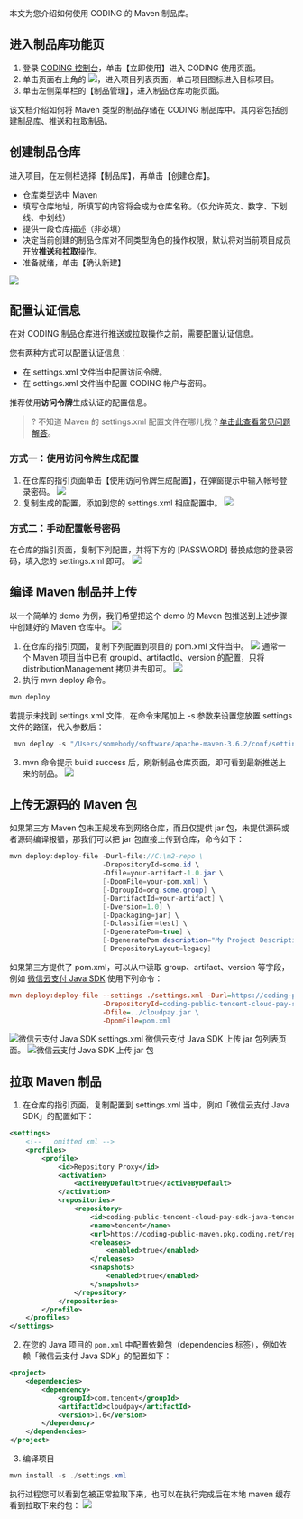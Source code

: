 本文为您介绍如何使用 CODING 的 Maven 制品库。

## 进入制品库功能页

1. 登录 [CODING 控制台](https://console.cloud.tencent.com/coding)，单击【立即使用】进入 CODING 使用页面。
2. 单击页面右上角的 <img src ="https://main.qcloudimg.com/raw/d94a8e60dd3a41d0af07d72ae0e9d70e.png" style ="margin:0">，进入项目列表页面，单击项目图标进入目标项目。
3. 单击左侧菜单栏的【制品管理】，进入制品仓库功能页面。

该文档介绍如何将 Maven 类型的制品存储在 CODING 制品库中。其内容包括创建制品库、推送和拉取制品。

## 创建制品仓库

进入项目，在左侧栏选择【制品库】，再单击【创建仓库】。

- 仓库类型选中 Maven
- 填写仓库地址，所填写的内容将会成为仓库名称。（仅允许英文、数字、下划线、中划线）
- 提供一段仓库描述（非必填）
- 决定当前创建的制品仓库对不同类型角色的操作权限，默认将对当前项目成员开放**推送**和**拉取**操作。 
- 准备就绪，单击【确认新建】

![](https://main.qcloudimg.com/raw/8e49a89e383d062fc76eb20fd82131eb.png)

## 配置认证信息

在对 CODING 制品仓库进行推送或拉取操作之前，需要配置认证信息。

您有两种方式可以配置认证信息：

- 在 settings.xml 文件当中配置访问令牌。
- 在 settings.xml 文件当中配置 CODING 帐户与密码。

推荐使用**访问令牌**生成认证的配置信息。

>? 不知道 Maven 的 settings.xml 配置文件在哪儿找？[单击此查看常见问题解答](https://cloud.tencent.com/document/product/1116/36614#maven1)。

### 方式一：使用访问令牌生成配置

1. 在仓库的指引页面单击【使用访问令牌生成配置】，在弹窗提示中输入帐号登录密码。
![](https://main.qcloudimg.com/raw/3df3e133d1dc71aa90f4deeb2c0d3601.png)
2. 复制生成的配置，添加到您的 settings.xml 相应配置中。
![](https://main.qcloudimg.com/raw/14b3e834f8f9d0a972a02fec8cd8f0a8.png)

### 方式二：手动配置帐号密码

在仓库的指引页面，复制下列配置，并将下方的 [PASSWORD] 替换成您的登录密码，填入您的 settings.xml 即可。
![](https://main.qcloudimg.com/raw/fe6449e6c29eb6f90cfc86e026427449.png)

## 编译 Maven 制品并上传

以一个简单的 demo 为例，我们希望把这个 demo 的 Maven 包推送到上述步骤中创建好的 Maven 仓库中。
![](https://main.qcloudimg.com/raw/d494c48b7b3af57fc779b8f2fa0460ca.png)

1. 在仓库的指引页面，复制下列配置到项目的 pom.xml 文件当中。
![](https://main.qcloudimg.com/raw/1497aee2307f06d91e3cd3dffad94b0e.png)
通常一个 Maven 项目当中已有 groupId、artifactId、version 的配置，只将 distributionManagement 拷贝进去即可。
![](https://main.qcloudimg.com/raw/2fa55870309487c5b4ef70a95168943d.png)
2. 执行 mvn deploy 命令。
```java
mvn deploy
```
若提示未找到 settings.xml 文件，在命令末尾加上 -s 参数来设置您放置 settings 文件的路径，代入参数后：
```java
 mvn deploy -s "/Users/somebody/software/apache-maven-3.6.2/conf/settings.xml"
```
3. mvn 命令提示 build success 后，刷新制品仓库页面，即可看到最新推送上来的制品。
![](https://main.qcloudimg.com/raw/e077bf4a6e5806a29ea239f54ab42b8e.png)

## 上传无源码的 Maven 包

如果第三方 Maven 包未正规发布到网络仓库，而且仅提供 jar 包，未提供源码或者源码编译报错，那我们可以把 jar 包直接上传到仓库，命令如下：

```java
mvn deploy:deploy-file -Durl=file://C:\m2-repo \
                       -DrepositoryId=some.id \
                       -Dfile=your-artifact-1.0.jar \
                       [-DpomFile=your-pom.xml] \
                       [-DgroupId=org.some.group] \
                       [-DartifactId=your-artifact] \
                       [-Dversion=1.0] \
                       [-Dpackaging=jar] \
                       [-Dclassifier=test] \
                       [-DgeneratePom=true] \
                       [-DgeneratePom.description="My Project Description"] \
                       [-DrepositoryLayout=legacy]
```

如果第三方提供了  pom.xml，可以从中读取 group、artifact、version 等字段，例如 [微信云支付 Java SDK](https://cloud.tencent.com/document/product/569/9806) 使用下列命令：

```ini
mvn deploy:deploy-file --settings ./settings.xml -Durl=https://coding-public-maven.pkg.coding.net/repository/tencent-cloud-pay-sdk-java/tencent/ \
                       -DrepositoryId=coding-public-tencent-cloud-pay-sdk-java-tencent \
                       -Dfile=../cloudpay.jar \
                       -DpomFile=pom.xml
```

![微信云支付 Java SDK settings.xml](https://main.qcloudimg.com/raw/a3c3f92e17faecadf042163efaa9f20f.png)
微信云支付 Java SDK 上传 jar 包列表页面。
![微信云支付 Java SDK 上传 jar 包](https://main.qcloudimg.com/raw/8807617908c9192ebcffcbb40cca9226.png)

## 拉取 Maven 制品

1. 在仓库的指引页面，复制配置到 settings.xml 当中，例如「微信云支付 Java SDK」的配置如下：
```xml 
<settings>
    <!--   omitted xml -->
    <profiles>
        <profile>
            <id>Repository Proxy</id>
            <activation>
                <activeByDefault>true</activeByDefault>
            </activation>
            <repositories>
                <repository>
                    <id>coding-public-tencent-cloud-pay-sdk-java-tencent</id>
                    <name>tencent</name>
                    <url>https://coding-public-maven.pkg.coding.net/repository/tencent-cloud-pay-sdk-java/tencent/</url>
                    <releases>
                        <enabled>true</enabled>
                    </releases>
                    <snapshots>
                        <enabled>true</enabled>
                    </snapshots>
                </repository>
            </repositories>
        </profile>
    </profiles>
</settings>
```

2. 在您的 Java 项目的 `pom.xml` 中配置依赖包（dependencies 标签），例如依赖「微信云支付 Java SDK」的配置如下：
```xml 
<project>
    <dependencies>
        <dependency>
            <groupId>com.tencent</groupId>
            <artifactId>cloudpay</artifactId>
            <version>1.6</version>
        </dependency>
    </dependencies>
</project>
```
3. 编译项目
```java
mvn install -s ./settings.xml
```

执行过程您可以看到包被正常拉取下来，也可以在执行完成后在本地 maven 缓存看到拉取下来的包：
![](https://main.qcloudimg.com/raw/5d6aaa3cf87255176cfe8696aec9e72f.png)
